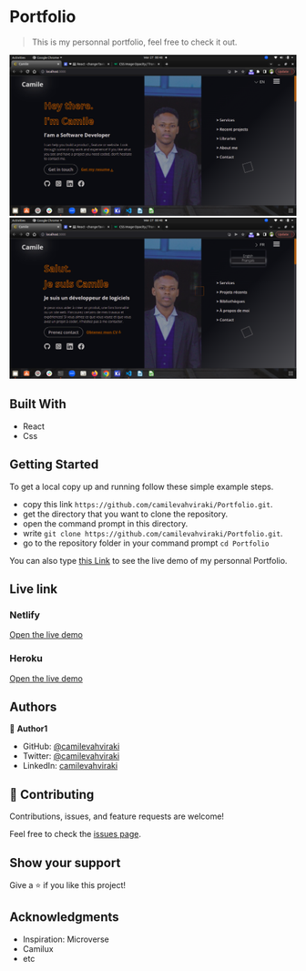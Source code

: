 
 # Portfolio

> This is my personnal portfolio, feel free to check it out.

<div>
  <img src='./src/images/screen1.png' alt="">
  <img src='./src/images/screen2.png' alt="">
</div>

## Built With

- React
- Css

 ## Getting Started

To get a local copy up and running follow these simple example steps.

- copy this link `https://github.com/camilevahviraki/Portfolio.git`.
- get the directory that you want to clone the repository.
- open the command prompt in this directory.
- write `git clone https://github.com/camilevahviraki/Portfolio.git`.
- go to the repository folder in your command prompt `cd Portfolio`

You can also type [this Link](https://camilevahviraki.github.io/Portfolio/) to see 
the live demo of my personnal Portfolio.

## Live link

### Netlify

[Open the live demo](https://portfolio-camile.netlify.app/)

### Heroku

[Open the live demo](https://portfolio-camile.herokuapp.com/)

## Authors

👤 **Author1**

- GitHub: [@camilevahviraki](https://github.com/camilevahviraki)
- Twitter: [@camilevahviraki](https://twitter.com/CamileVahviraki)
- LinkedIn: [camilevahviraki](https://www.linkedin.com/in/camile-vahviraki-8180a6232/)



## 🤝 Contributing

Contributions, issues, and feature requests are welcome!

Feel free to check the [issues page](../../issues/).

## Show your support

Give a ⭐️ if you like this project!

## Acknowledgments

- Inspiration: Microverse
- Camilux
- etc

